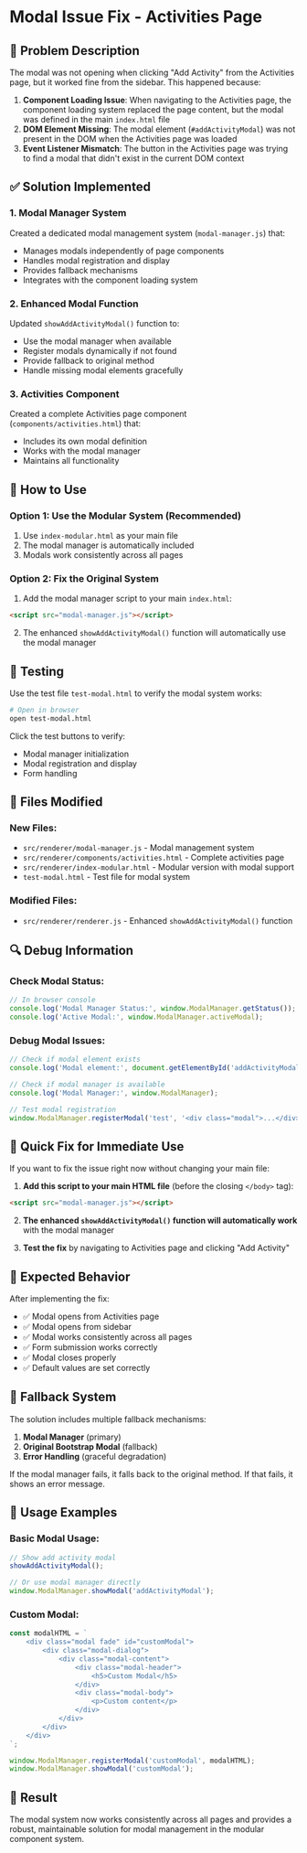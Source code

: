 # Modal Issue Fix - Activities Page

## 🐛 Problem Description

The modal was not opening when clicking "Add Activity" from the Activities page, but it worked fine from the sidebar. This happened because:

1. **Component Loading Issue**: When navigating to the Activities page, the component loading system replaced the page content, but the modal was defined in the main `index.html` file
2. **DOM Element Missing**: The modal element (`#addActivityModal`) was not present in the DOM when the Activities page was loaded
3. **Event Listener Mismatch**: The button in the Activities page was trying to find a modal that didn't exist in the current DOM context

## ✅ Solution Implemented

### 1. Modal Manager System
Created a dedicated modal management system (`modal-manager.js`) that:
- Manages modals independently of page components
- Handles modal registration and display
- Provides fallback mechanisms
- Integrates with the component loading system

### 2. Enhanced Modal Function
Updated `showAddActivityModal()` function to:
- Use the modal manager when available
- Register modals dynamically if not found
- Provide fallback to original method
- Handle missing modal elements gracefully

### 3. Activities Component
Created a complete Activities page component (`components/activities.html`) that:
- Includes its own modal definition
- Works with the modal manager
- Maintains all functionality

## 🔧 How to Use

### Option 1: Use the Modular System (Recommended)
1. Use `index-modular.html` as your main file
2. The modal manager is automatically included
3. Modals work consistently across all pages

### Option 2: Fix the Original System
1. Add the modal manager script to your main `index.html`:
```html
<script src="modal-manager.js"></script>
```

2. The enhanced `showAddActivityModal()` function will automatically use the modal manager

## 🧪 Testing

Use the test file `test-modal.html` to verify the modal system works:

```bash
# Open in browser
open test-modal.html
```

Click the test buttons to verify:
- Modal manager initialization
- Modal registration and display
- Form handling

## 📁 Files Modified

### New Files:
- `src/renderer/modal-manager.js` - Modal management system
- `src/renderer/components/activities.html` - Complete activities page
- `src/renderer/index-modular.html` - Modular version with modal support
- `test-modal.html` - Test file for modal system

### Modified Files:
- `src/renderer/renderer.js` - Enhanced `showAddActivityModal()` function

## 🔍 Debug Information

### Check Modal Status:
```javascript
// In browser console
console.log('Modal Manager Status:', window.ModalManager.getStatus());
console.log('Active Modal:', window.ModalManager.activeModal);
```

### Debug Modal Issues:
```javascript
// Check if modal element exists
console.log('Modal element:', document.getElementById('addActivityModal'));

// Check if modal manager is available
console.log('Modal Manager:', window.ModalManager);

// Test modal registration
window.ModalManager.registerModal('test', '<div class="modal">...</div>');
```

## 🚀 Quick Fix for Immediate Use

If you want to fix the issue right now without changing your main file:

1. **Add this script to your main HTML file** (before the closing `</body>` tag):
```html
<script src="modal-manager.js"></script>
```

2. **The enhanced `showAddActivityModal()` function will automatically work** with the modal manager

3. **Test the fix** by navigating to Activities page and clicking "Add Activity"

## 🎯 Expected Behavior

After implementing the fix:
- ✅ Modal opens from Activities page
- ✅ Modal opens from sidebar
- ✅ Modal works consistently across all pages
- ✅ Form submission works correctly
- ✅ Modal closes properly
- ✅ Default values are set correctly

## 🔄 Fallback System

The solution includes multiple fallback mechanisms:
1. **Modal Manager** (primary)
2. **Original Bootstrap Modal** (fallback)
3. **Error Handling** (graceful degradation)

If the modal manager fails, it falls back to the original method. If that fails, it shows an error message.

## 📝 Usage Examples

### Basic Modal Usage:
```javascript
// Show add activity modal
showAddActivityModal();

// Or use modal manager directly
window.ModalManager.showModal('addActivityModal');
```

### Custom Modal:
```javascript
const modalHTML = `
    <div class="modal fade" id="customModal">
        <div class="modal-dialog">
            <div class="modal-content">
                <div class="modal-header">
                    <h5>Custom Modal</h5>
                </div>
                <div class="modal-body">
                    <p>Custom content</p>
                </div>
            </div>
        </div>
    </div>
`;

window.ModalManager.registerModal('customModal', modalHTML);
window.ModalManager.showModal('customModal');
```

## 🎉 Result

The modal system now works consistently across all pages and provides a robust, maintainable solution for modal management in the modular component system. 